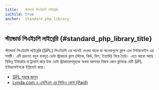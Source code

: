 ```yaml
---
title:   স্ট্যান্ডার্ড পিএইচপি লাইব্রেরি
isChild: true
anchor:  standard_php_library
---
```


## স্ট্যান্ডার্ড পিএইচপি লাইব্রেরি {#standard_php_library_title}

স্ট্যান্ডার্ড পিএইচপি লাইব্রেরি (SPL) পিএইচপি এর সাথেই দেওয়া থাকে যা অনেকগুলো ক্লাস এবং ইন্টারফেইস এর সমষ্টি। এটি প্রধানত বহুল ব্যবহৃত ডেটা স্ট্রাকচার ক্লাস (স্ট্যাক, কিউ, হিপ, ইত্যাদি)
নিয়ে তৈরি। এতে আরো আছে বিভিন্ন ইটারেটর যা ট্রাভার্স করে উক্ত ডেটা স্ট্রাকচারসমূহকে অথবা আপনার নিজস্ব কোন ক্লাসকে যেটি SPL ইন্টারফেইসকে ইপ্লিমেন্ট করে।

* [SPL সম্বন্ধে জানুন][spl]
* [Lynda.com এ এসপিএল এর ভিডিও কোর্স (Paid)][spllynda]


[spl]: http://php.net/book.spl
[spllynda]: http://www.lynda.com/PHP-tutorials/Up-Running-Standard-PHP-Library/175038-2.html
